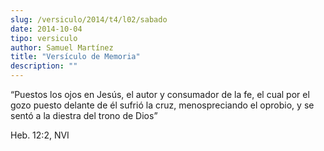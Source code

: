```yaml
---
slug: /versiculo/2014/t4/l02/sabado
date: 2014-10-04
tipo: versiculo
author: Samuel Martínez
title: "Versículo de Memoria"
description: ""
---
```


“Puestos los ojos en Jesús, el autor y consumador de la fe, el cual por el gozo puesto delante de él sufrió la cruz, menospreciando el oprobio, y se sentó a la diestra del trono de Dios”

Heb. 12:2, NVI
